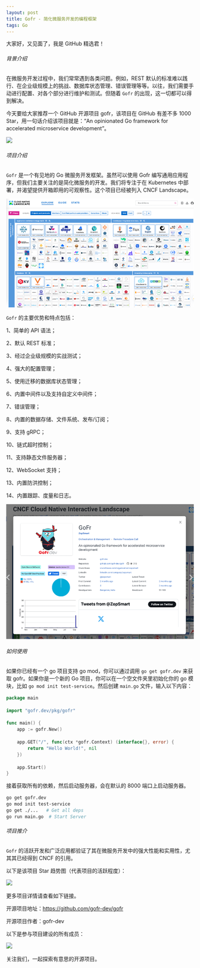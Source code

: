 ```yaml
---
layout: post
title: Gofr - 简化微服务开发的编程框架
tags: Go
---
```


大家好，又见面了，我是 GitHub 精选君！

###### 背景介绍

在微服务开发过程中，我们常常遇到各类问题。例如，REST 默认的标准难以践行、在企业级规模上的挑战、数据库状态管理、错误管理等等。以往，我们需要手动进行配置、对各个部分进行维护和测试。但随着 `Gofr` 的出现，这一切都可以得到解决。 

今天要给大家推荐一个 GitHub 开源项目 gofr，该项目在 GitHub 有差不多 1000 Star，用一句话介绍该项目就是：“An opinionated Go framework for accelerated microservice development”。


![](https://github.com/gofr-dev/gofr/assets/44036979/916fe7b1-42fb-4af1-9e0b-4a7a064c243c)

###### 项目介绍

`Gofr` 是一个有见地的 Go 微服务开发框架。虽然可以使用 Gofr 编写通用应用程序，但我们主要关注的是简化微服务的开发。我们将专注于在 Kubernetes 中部署，并渴望提供开箱即用的可观察性。这个项目已经被列入 CNCF Landscape。

![](https://raw.githubusercontent.com/ZhuPeng/pic/master/images/compress_image-20231230202758858.png)

`Gofr` 的主要优势和特点包括：

1、简单的 API 语法；

2、默认 REST 标准；

3、经过企业级规模的实战测试；

4、强大的配置管理；

5、使用迁移的数据库状态管理；

6、内置中间件以及支持自定义中间件；

7、错误管理；

8、内置的数据存储、文件系统、发布/订阅；

9、支持 gRPC；

10、链式超时控制；

11、支持静态文件服务器；

12、WebSocket 支持；

13、内置防洪控制；

14、内置跟踪、度量和日志。

![](https://raw.githubusercontent.com/ZhuPeng/pic/master/images/compress_image-20231230202813747.png)

###### 如何使用

如果你已经有一个 go 项目支持 go mod，你可以通过调用 `go get gofr.dev` 来获取 gofr。如果你是一个新的 Go 项目，你可以在一个空文件夹里初始化你的 go 模块，比如 `go mod init test-service`。然后创建 `main.go` 文件，输入以下内容：

```go
package main

import "gofr.dev/pkg/gofr"

func main() {
    app := gofr.New()

    app.GET("/", func(ctx *gofr.Context) (interface{}, error) {
        return "Hello World!", nil
    })

    app.Start()
}
```
接着获取所有的依赖，然后启动服务器，会在默认的 8000 端口上启动服务器。

```bash
go get gofr.dev
go mod init test-service  
go get ./...   # Get all deps
go run main.go  # Start Server
```

###### 项目推介

`Gofr` 的活跃开发和广泛应用都验证了其在微服务开发中的强大性能和实用性，尤其其已经得到 CNCF 的引用。


以下是该项目 Star 趋势图（代表项目的活跃程度）：

![](https://api.star-history.com/svg?repos=gofr-dev/gofr&type=Timeline)

更多项目详情请查看如下链接。

开源项目地址：https://github.com/gofr-dev/gofr 

开源项目作者：gofr-dev

以下是参与项目建设的所有成员：

![](https://contrib.rocks/image?repo=gofr-dev/gofr)

关注我们，一起探索有意思的开源项目。

